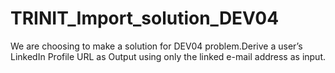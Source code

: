 # TRINIT_Import_solution_DEV04
We are choosing to make a solution for DEV04 problem.Derive a user’s LinkedIn Profile URL as Output
using only the linked e-mail address as input.
